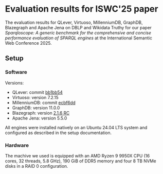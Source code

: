 # Evaluation results for ISWC'25 paper

The evaluation results for QLever, Virtuoso, MillenniumDB, GraphDB, Blazegraph and Apache Jena on DBLP and Wikidata Truthy for our paper *Sparqloscope: A generic benchmark for the comprehensive and concise performance evaluation of SPARQL engines* at the International Semantic Web Conference 2025.

## Setup

### Software

Versions:

- QLever: commit [bb1bb54](https://github.com/ad-freiburg/qlever/tree/bb1bb545dc099b30bf4d400ea55398fa4d3b5e1d)
- Virtuoso: version 7.2.15
- MillenniumDB: commit [ecbf6dd](https://github.com/MillenniumDB/MillenniumDB/tree/ecbf6dde5a5864f088eee3b0836ad6adba1d623b)
- GraphDB: version 11.0.0
- Blazegraph: version [2.1.6 RC](https://github.com/blazegraph/database/releases/tag/BLAZEGRAPH_2_1_6_RC)
- Apache Jena: version 5.5.0

All engines were installed natively on an Ubuntu 24.04 LTS system and configured as described in the setup documentation.

### Hardware

The machive we used is equipped with an AMD Ryzen 9 9950X CPU (16 cores, 32 threads, 5.8 GHz), 190 GiB of DDR5 memory and four 8 TB NVMe disks in a RAID 0 configuration.
